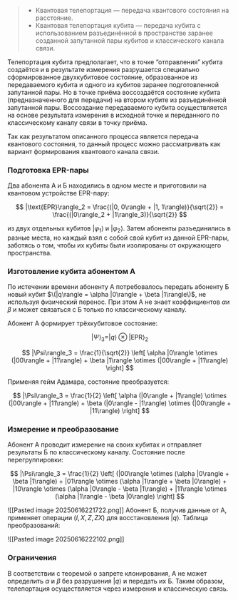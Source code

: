 
> - Квантовая телепортация — передача квантового состояния на расстояние.
> - Квантовая телепортация кубита — передача кубита с использованием разъединённой в пространстве заранее созданной запутанной пары кубитов и классического канала связи.

Телепортация кубита предполагает, что в точке “отправления” кубита создаётся и в результате измерения разрушается специально сформированное двухкубитовое состояние, образованное из передаваемого кубита и одного из кубитов заранее подготовленной запутанной пары. Но в точке приёма воссоздаётся состояние кубита (предназначенного для передачи) на втором кубите из разъединённой запутанной пары. Воссоздание передаваемого кубита осуществляется на основе результата измерения в исходной точке и переданного по классическому каналу связи в точку приёма.

Так как результатом описанного процесса является передача квантового состояния, то данный процесс можно рассматривать как вариант формирования квантового канала связи.

### Подготовка EPR-пары

Два абонента А и Б находились в одном месте и приготовили на квантовом устройстве EPR-пару:

$$ |\text{EPR}\rangle_2 = \frac{(|0, 0\rangle + |1, 1\rangle)}{\sqrt{2}} = \frac{(|0\rangle_2 + |1\rangle_3)}{\sqrt{2}} $$

из двух отдельных кубитов $|\varphi_1\rangle$ и $|\varphi_2\rangle$. Затем абоненты разъединились в разные места, но каждый взял с собой свой кубит из данной EPR-пары, заботясь о том, чтобы их кубиты были изолированы от окружающего пространства.

### Изготовление кубита абонентом А

По истечении времени абоненту А потребовалось передать абоненту Б новый кубит $\(|q\rangle = \alpha |0\rangle + \beta |1\rangle\)$, не используя физический перенос. При этом А не знает коэффициентов $\alpha$и $\beta$ и может связаться с Б только по классическому каналу.

Абонент А формирует трёхкубитовое состояние:

$$ |\Psi\rangle_3 = |q\rangle \otimes |\text{EPR}\rangle_2 $$

$$ |\Psi\rangle_3 = \frac{1}{\sqrt{2}} \left[ \alpha |0\rangle \otimes (|00\rangle + |11\rangle) + \beta |1\rangle \otimes (|00\rangle + |11\rangle) \right] $$

Применяя гейм Адамара, состояние преобразуется:

$$ |\Psi\rangle_3 = \frac{1}{2} \left[ \alpha (|0\rangle + |1\rangle) \otimes (|00\rangle + |11\rangle) + \beta (|0\rangle - |1\rangle) \otimes (|00\rangle + |11\rangle) \right] $$

### Измерение и преобразование

Абонент А проводит измерение на своих кубитах и отправляет результаты Б по классическому каналу. Состояние после перегруппировки:

$$ |\Psi\rangle_3 = \frac{1}{2} \left[ (|00\rangle \otimes (\alpha |0\rangle + \beta |1\rangle) + |01\rangle \otimes (\alpha |1\rangle + \beta |0\rangle) + |10\rangle \otimes (\alpha |0\rangle - \beta |1\rangle) + |11\rangle \otimes (\alpha |1\rangle - \beta |0\rangle) \right] $$

![[Pasted image 20250616221722.png]]
Абонент Б, получив данные от А, применяет операции $(I, X, Z, ZX)$ для восстановления $|q\rangle$. Таблица преобразований:

![[Pasted image 20250616222102.png]]
### Ограничения

В соответствии с теоремой о запрете клонирования, А не может определить $\alpha$ и $\beta$ без разрушения $|q\rangle$ и передать их Б. Таким образом, телепортация осуществляется через измерения и классическую связь.


